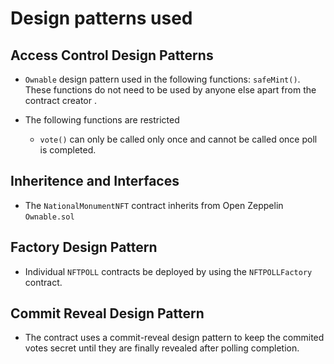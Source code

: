 # Design patterns used

## Access Control Design Patterns

- `Ownable` design pattern used in the following functions: `safeMint()`. These functions do not need to be used by anyone else apart from the contract creator . 

- The following functions are restricted 
    - `vote()` can only be called only once and cannot be called once poll is completed.

## Inheritence and Interfaces

- The `NationalMonumentNFT` contract inherits from Open Zeppelin `Ownable.sol`

## Factory Design Pattern

- Individual `NFTPOLL` contracts be deployed by using the `NFTPOLLFactory` contract.

## Commit Reveal Design Pattern

- The contract uses a commit-reveal design pattern to keep the commited votes secret until they are finally revealed after polling completion.
